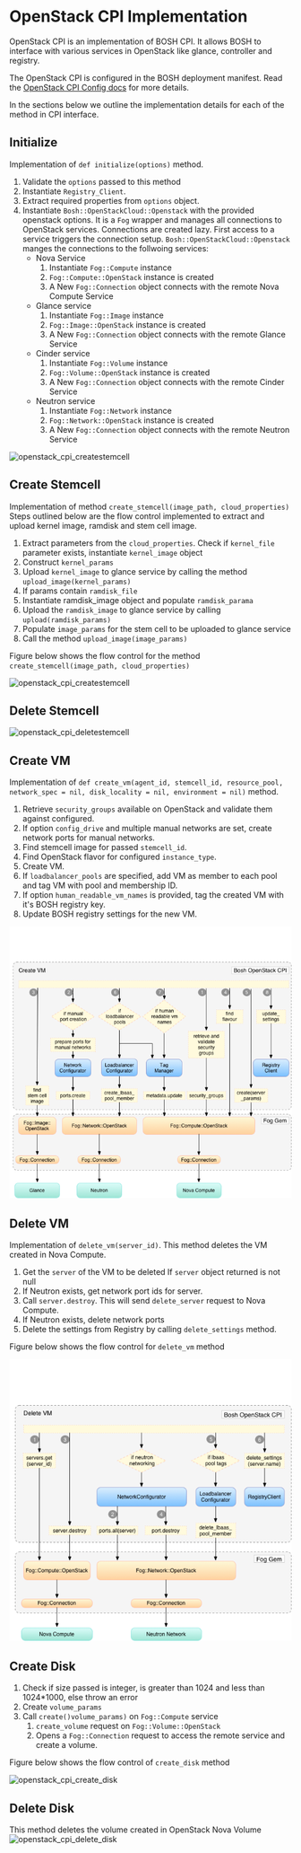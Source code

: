 # OpenStack CPI Implementation #
OpenStack CPI is an implementation of BOSH CPI. It allows BOSH to interface with various services in OpenStack like glance, controller and registry. 

The OpenStack CPI is configured in the BOSH deployment manifest. Read the [OpenStack CPI Config docs](bosh_openstack_cpi/cpi_config.md) for more details.

In the sections below we outline the implementation details for each of the method in CPI interface.

## Initialize ##

Implementation of `def initialize(options)` method. 

1. Validate the `options` passed to this method
2. Instantiate `Registry_Client`.
3. Extract required properties from `options` object.
4. Instantiate `Bosh::OpenStackCloud::Openstack` with the provided openstack options. It is a `Fog` wrapper and manages all connections to OpenStack services. Connections are created lazy. First access to a service triggers the connection setup. `Bosh::OpenStackCloud::Openstack` manges the connections to the follwoing services:   
	+ Nova Service
		1. Instantiate `Fog::Compute` instance
		2. `Fog::Compute::OpenStack` instance is created
		3. A New `Fog::Connection` object connects with the remote Nova Compute Service
	+ Glance service
		1.  Instantiate `Fog::Image` instance
 		2.  `Fog::Image::OpenStack` instance is created
		3.  A New `Fog::Connection` object connects with the remote Glance Service
	+ Cinder service
		1.  Instantiate `Fog::Volume` instance
 		2.  `Fog::Volume::OpenStack` instance is created
		3.  A New `Fog::Connection` object connects with the remote Cinder Service
	+ Neutron service
		1.  Instantiate `Fog::Network` instance
 		2.  `Fog::Network::OpenStack` instance is created
		3.  A New `Fog::Connection` object connects with the remote Neutron Service  

![openstack_cpi_createstemcell](images/openstack_cpi_initialize.png)	


## Create Stemcell ##

Implementation of method `create_stemcell(image_path, cloud_properties)`
Steps outlined below are the flow control implemented to extract and upload kernel image, ramdisk and stem cell image.

1. Extract parameters from the `cloud_properties`. Check if `kernel_file` parameter exists, instantiate `kernel_image` object
2. Construct `kernel_params`
3. Upload `kernel_image` to glance service by calling the method `upload_image(kernel_params)`
4. If params contain `ramdisk_file` 
5. Instantiate ramdisk_image object and populate `ramdisk_parama`
6. Upload the `ramdisk_image` to glance service by calling `upload(ramdisk_params)`
7. Populate `image_params` for the stem cell to be uploaded to glance service
8. Call the method `upload_image(image_params)` 

Figure below shows the flow control for the method `create_stemcell(image_path, cloud_properties)`

![openstack_cpi_createstemcell](images/openstack_cpi_createstemcell.png)

## Delete Stemcell ##

![openstack_cpi_deletestemcell](images/openstack_cpi_deletestemcell.png)

## Create VM ##

Implementation of
`def create_vm(agent_id, stemcell_id, resource_pool, network_spec = nil, disk_locality = nil, environment = nil)` method.

1. Retrieve `security_groups` available on OpenStack and validate them against configured.
2. If option `config_drive` and multiple manual networks are set, create network ports for manual networks.
3. Find stemcell image for passed `stemcell_id`.
4. Find OpenStack flavor for configured `instance_type`.
5. Create VM.
6. If `loadbalancer_pools` are specified, add VM as member to each pool and tag VM with pool and membership ID.
7. If option `human_readable_vm_names` is provided, tag the created VM with it's BOSH registry key.
8. Update BOSH registry settings for the new VM.

![openstack_cpi_create_vm](images/openstack_cpi_create_vm.png)

## Delete VM ##

Implementation of `delete_vm(server_id)`. This method deletes the VM created in Nova Compute.

1. Get the `server` of the VM to be deleted
If `server` object returned is not null
2. If Neutron exists, get network port ids for server.
3. Call `server.destroy`. This will send `delete_server` request to Nova Compute.
4. If Neutron exists, delete network ports
5. Delete the settings from Registry by calling `delete_settings` method.

Figure below shows the flow control for `delete_vm` method

![openstack_cpi_delete_vm](images/openstack_cpi_delete_vm.png)

## Create Disk ##

1. Check if size passed is integer, is greater than 1024 and less than 1024*1000, else throw an error
2. Create `volume_params`
3. Call `create()volume_params)` on `Fog::Compute` service
     1. `create_volume` request on `Fog::Volume::OpenStack` 
     2. Opens a `Fog::Connection` request to access the remote service and create a volume.

Figure below shows the flow control of `create_disk` method

![openstack_cpi_create_disk](images/openstack_cpi_create_disk.png)

## Delete Disk ##

This method deletes the volume created in OpenStack Nova Volume 
![openstack_cpi_delete_disk](images/openstack_cpi_delete_disk.png)
